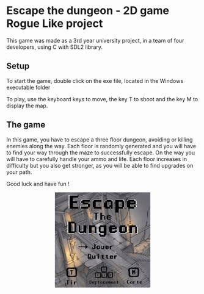 # Escape the dungeon - 2D game Rogue Like project

This game was made as a 3rd year university project, in a team of four developers, using C with SDL2 library.

## Setup 

To start the game, double click on the exe file, located in the Windows executable folder

To play, use the keyboard keys to move, the key T to shoot and the key M to display the map.

## The game

In this game, you have to escape a three floor dungeon, avoiding or killing enemies along the way. Each floor is randomly generated and you will have to find your way through the maze to successfully escape. On the way you will have to carefully handle your ammo and life. Each floor increases in difficulty but you also get stronger, as you will be able to find upgrades on your path.

Good luck and have fun !

<p align="center">
  <img src="RogueLike2D.gif" width="250" height="250"/>
</p>



